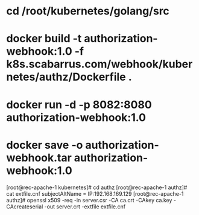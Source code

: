 # cd /root/kubernetes/golang/src

# docker build -t authorization-webhook:1.0 -f k8s.scabarrus.com/webhook/kubernetes/authz/Dockerfile .

# docker run -d -p 8082:8080 authorization-webhook:1.0

# docker save -o authorization-webhook.tar authorization-webhook:1.0


[root@rec-apache-1 kubernetes]# cd authz
[root@rec-apache-1 authz]# cat extfile.cnf
subjectAltName = IP:192.168.169.129
[root@rec-apache-1 authz]# openssl x509 -req -in server.csr -CA ca.crt -CAkey ca.key -CAcreateserial -out server.crt -extfile extfile.cnf

